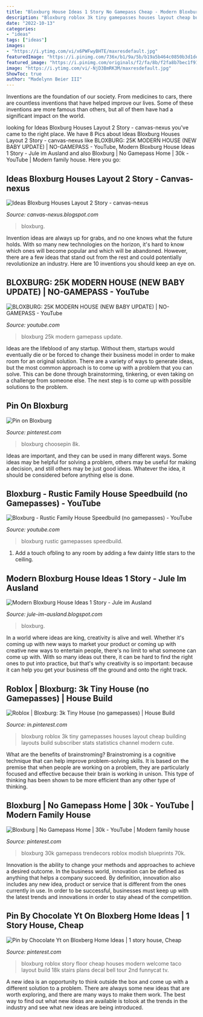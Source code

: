```yaml
---
title: "Bloxburg House Ideas 1 Story No Gamepass Cheap - Modern Bloxburg House Ideas 1 Story"
description: "Bloxburg roblox 3k tiny gamepasses houses layout cheap building layouts build subscriber stats statistics channel modern cute"
date: "2022-10-13"
categories:
- "ideas"
tags: ["ideas"]
images:
- "https://i.ytimg.com/vi/x6PWFwyBHTE/maxresdefault.jpg"
featuredImage: "https://i.pinimg.com/736x/b1/9a/5b/b19a5b464c0850b3d1de9126b0dacefb.jpg"
featured_image: "https://i.pinimg.com/originals/f2/fa/8b/f2fa8b7bec1f917a1e5825683d069f53.jpg"
image: "https://i.ytimg.com/vi/-NjD3BmRK3M/maxresdefault.jpg"
ShowToc: true
author: "Madelynn Beier III"
---
```



Inventions are the foundation of our society. From medicines to cars, there are countless inventions that have helped improve our lives. Some of these inventions are more famous than others, but all of them have had a significant impact on the world.

	

		
looking for Ideas Bloxburg Houses Layout 2 Story - canvas-nexus you've came to the right place. We have 8 Pics about Ideas Bloxburg Houses Layout 2 Story - canvas-nexus like BLOXBURG: 25K MODERN HOUSE (NEW BABY UPDATE) | NO-GAMEPASS - YouTube, Modern Bloxburg House Ideas 1 Story - Jule im Ausland and also Bloxburg | No Gamepass Home | 30k - YouTube | Modern family house. Here you go:
		
    
## Ideas Bloxburg Houses Layout 2 Story - Canvas-nexus

<img loading=lazy src="https://lh5.googleusercontent.com/proxy/vqHR7XZNqOpBw-ikGXibG8AcwCXqXiL0WJsHT0Dex28snH4sCtYe-Cs1sIex2jb9v6WGv6URv75UGDmci1dTzwu_MSLIpAy6klTM7Zb0DvUj5ZO-ricmg7fP9RNQEQ58=w1200-h630-p-k-no-nu" onerror="this.onerror=null;this.src='https://tse4.mm.bing.net/th?id=OIP.hCfTpvM2PP0rJigPow1_QAHaD4&amp;pid=15.1';" alt="Ideas Bloxburg Houses Layout 2 Story - canvas-nexus">

_Source: canvas-nexus.blogspot.com_

>bloxburg. 

	

Invention ideas are always up for grabs, and no one knows what the future holds. With so many new technologies on the horizon, it's hard to know which ones will become popular and which will be abandoned. However, there are a few ideas that stand out from the rest and could potentially revolutionize an industry. Here are 10 inventions you should keep an eye on.

    
## BLOXBURG: 25K MODERN HOUSE (NEW BABY UPDATE) | NO-GAMEPASS - YouTube

<img loading=lazy src="https://i.ytimg.com/vi/-NjD3BmRK3M/maxresdefault.jpg" onerror="this.onerror=null;this.src='https://tse2.mm.bing.net/th?id=OIP.oSvJmefsju3hOKKSZPXe4wHaEK&amp;pid=15.1';" alt="BLOXBURG: 25K MODERN HOUSE (NEW BABY UPDATE) | NO-GAMEPASS - YouTube">

_Source: youtube.com_

>bloxburg 25k modern gamepass update. 

	

Ideas are the lifeblood of any startup. Without them, startups would eventually die or be forced to change their business model in order to make room for an original solution. There are a variety of ways to generate ideas, but the most common approach is to come up with a problem that you can solve. This can be done through brainstorming, tinkering, or even taking on a challenge from someone else. The next step is to come up with possible solutions to the problem.

    
## Pin On Bloxburg

<img loading=lazy src="https://i.pinimg.com/736x/b1/9a/5b/b19a5b464c0850b3d1de9126b0dacefb.jpg" onerror="this.onerror=null;this.src='https://tse1.mm.bing.net/th?id=OIP.MWNIXRnirR1Xtd4o9x3XUgHaD7&amp;pid=15.1';" alt="Pin on Bloxburg">

_Source: pinterest.com_

>bloxburg choosepin 8k. 

	

Ideas are important, and they can be used in many different ways. Some ideas may be helpful for solving a problem, others may be useful for making a decision, and still others may be just good ideas. Whatever the idea, it should be considered before anything else is done.

    
## Bloxburg - Rustic Family House Speedbuild (no Gamepasses) - YouTube

<img loading=lazy src="https://i.ytimg.com/vi/x6PWFwyBHTE/maxresdefault.jpg" onerror="this.onerror=null;this.src='https://tse2.mm.bing.net/th?id=OIP.NU2mR8krOQIOD-9-Es4uggHaEK&amp;pid=15.1';" alt="Bloxburg - Rustic Family House Speedbuild (no gamepasses) - YouTube">

_Source: youtube.com_

>bloxburg rustic gamepasses speedbuild. 

	

1. Add a touch ofbling to any room by adding a few dainty little stars to the ceiling.

    
## Modern Bloxburg House Ideas 1 Story - Jule Im Ausland

<img loading=lazy src="https://i.ytimg.com/vi/FhzSyhK9UOo/maxresdefault.jpg" onerror="this.onerror=null;this.src='https://tse4.mm.bing.net/th?id=OIP.IkKlOSwR5C8EXCDboip1rgHaEK&amp;pid=15.1';" alt="Modern Bloxburg House Ideas 1 Story - Jule im Ausland">

_Source: jule-im-ausland.blogspot.com_

>bloxburg. 

	

In a world where ideas are king, creativity is alive and well. Whether it's coming up with new ways to market your product or coming up with creative new ways to entertain people, there's no limit to what someone can come up with. With so many ideas out there, it can be hard to find the right ones to put into practice, but that's why creativity is so important: because it can help you get your business off the ground and onto the right track.

    
## Roblox | Bloxburg: 3k Tiny House (no Gamepasses) | House Build

<img loading=lazy src="https://i.pinimg.com/originals/f2/fa/8b/f2fa8b7bec1f917a1e5825683d069f53.jpg" onerror="this.onerror=null;this.src='https://tse3.mm.bing.net/th?id=OIP.DHhUcUKCIHQK4w629Ws1agHaFj&amp;pid=15.1';" alt="Roblox | Bloxburg: 3k Tiny House (no gamepasses) | House Build">

_Source: in.pinterest.com_

>bloxburg roblox 3k tiny gamepasses houses layout cheap building layouts build subscriber stats statistics channel modern cute. 

	

What are the benefits of brainstroming?
Brainstroming is a cognitive technique that can help improve problem-solving skills. It is based on the premise that when people are working on a problem, they are particularly focused and effective because their brain is working in unison. This type of thinking has been shown to be more efficient than any other type of thinking.

    
## Bloxburg | No Gamepass Home | 30k - YouTube | Modern Family House

<img loading=lazy src="https://i.pinimg.com/736x/73/a6/5b/73a65b90f85c004d1442e2a71ad3669e.jpg" onerror="this.onerror=null;this.src='https://tse1.mm.bing.net/th?id=OIP.C3ikFoP9el-nReyEbpShowHaFj&amp;pid=15.1';" alt="Bloxburg | No Gamepass Home | 30k - YouTube | Modern family house">

_Source: pinterest.com_

>bloxburg 30k gamepass trendecors roblox modish blueprints 70k. 

	

Innovation is the ability to change your methods and approaches to achieve a desired outcome. In the business world, innovation can be defined as anything that helps a company succeed. By definition, innovation also includes any new idea, product or service that is different from the ones currently in use. In order to be successful, businesses must keep up with the latest trends and innovations in order to stay ahead of the competition.

    
## Pin By Chocolate Yt On Bloxberg Home Ideas | 1 Story House, Cheap

<img loading=lazy src="https://i.pinimg.com/736x/53/91/7d/53917dc6234cb1493d267c4671e46a59.jpg" onerror="this.onerror=null;this.src='https://tse3.mm.bing.net/th?id=OIP.kD8rtuPll9uoDx3gSC98KgHaFj&amp;pid=15.1';" alt="Pin by Chocolate Yt on Bloxberg Home Ideas | 1 story house, Cheap">

_Source: pinterest.com_

>bloxburg roblox story floor cheap houses modern welcome taco layout build 18k stairs plans decal bell tour 2nd funnycat tv. 

	

A new idea is an opportunity to think outside the box and come up with a different solution to a problem. There are always some new ideas that are worth exploring, and there are many ways to make them work. The best way to find out what new ideas are available is tolook at the trends in the industry and see what new ideas are being introduced.

